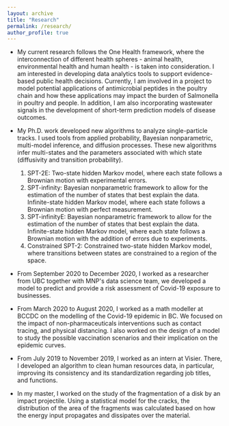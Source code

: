 ```yaml
---
layout: archive
title: "Research"
permalink: /research/
author_profile: true
---
```


- My current research follows the One Health framework, where the interconnection of different health spheres - animal health, environmental health and human health - is taken into consideration. I am interested in developing data analytics tools to support evidence-based public health decisions. Currently, I am involved in a project to model potential applications of antimicrobial peptides in the poultry chain and how these applications may impact the burden of Salmonella in poultry and people. In addition, I am also incorporating wastewater signals in the development of short-term prediction models of disease outcomes.

- My Ph.D. work developed new algorithms to analyze single-particle tracks. I used tools from applied probability, Bayesian nonparametric, multi-model inference, and diffusion processes. These new algorithms infer multi-states and the parameters associated with which state (diffusivity and transition probability). 

   1. SPT-2E: Two-state hidden Markov model, where each state follows a Brownian motion with experimental errors.
   2. SPT-infinity: Bayesian nonparametric framework to allow for the estimation of the number of states that best explain the data. Infinite-state hidden Markov model,         where each state follows a Brownian motion with perfect measurement.
   3. SPT-infinityE: Bayesian nonparametric framework to allow for the estimation of the number of states that best explain the data. Infinite-state hidden Markov model,       where each state follows a Brownian motion with the addition of errors due to experiments.
   4. Constrained SPT-2: Constrained two-state hidden Markov model, where transitions between states are constrained to a region of the space.

- From September 2020 to December  2020, I worked as a researcher from UBC together with MNP's data science team, we developed a model to predict and provide a risk assessment of Covid-19 exposure to businesses. 

- From March 2020 to August 2020, I worked as a math modeller at BCCDC on the modelling of the Covid-19 epidemic in BC. We focused on the impact of non-pharmaceuticals interventions such as contact tracing, and physical distancing. I also worked on the design of a model to study the possible vaccination scenarios and their implication on the epidemic curves.

- From July 2019 to November 2019, I worked as an intern at Visier. There, I developed an algorithm to clean human resources data, in particular, improving its consistency and its standardization regarding job titles, and functions. 

- In my master,  I worked on the study of the fragmentation of a disk by an impact projectile.  Using a statistical model for the cracks, the distribution of the area of the fragments was calculated based on how the energy input propagates and dissipates over the material. 

